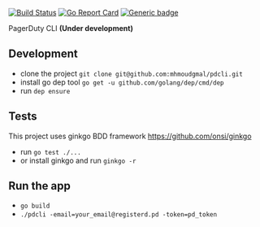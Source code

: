 [![Build Status](https://travis-ci.org/mhmoudgmal/pdcli.svg?branch=master)](https://travis-ci.org/mhmoudgmal/pdcli)
[![Go Report Card](https://goreportcard.com/badge/github.com/mhmoudgmal/pdcli)](https://goreportcard.com/report/github.com/mhmoudgmal/pdcli)
[![Generic badge](https://img.shields.io/badge/editor-vim-yellowgreen.svg)](https://shields.io/)

PagerDuty CLI **(Under development)**

## Development
- clone the project `git clone git@github.com:mhmoudgmal/pdcli.git`
- install go dep tool `go get -u github.com/golang/dep/cmd/dep`
- run `dep ensure`

## Tests
This project uses ginkgo BDD framework https://github.com/onsi/ginkgo

- run `go test ./...`
- or install ginkgo and run `ginkgo -r`

## Run the app
- `go build`
- `./pdcli -email=your_email@registerd.pd -token=pd_token`
